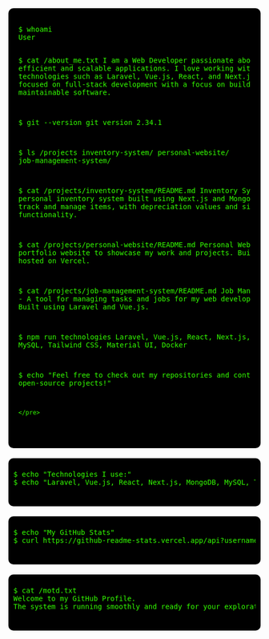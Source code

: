 <div style="font-family: 'Courier New', monospace; background-color: black; color: #33ff00; padding: 20px; border-radius: 10px; max-width: 800px; margin: 0 auto;">
    <pre>
$ whoami
User

$ cat /about_me.txt
I am a Web Developer passionate about building efficient and scalable applications. 
I love working with modern technologies such as Laravel, Vue.js, React, and Next.js. 
Currently focused on full-stack development with a focus on building robust and maintainable software.

$ git --version
git version 2.34.1

$ ls /projects
inventory-system/  personal-website/  job-management-system/

$ cat /projects/inventory-system/README.md
Inventory System - A personal inventory system built using Next.js and MongoDB. It helps to track and manage items, with depreciation values and simple search functionality.

$ cat /projects/personal-website/README.md
Personal Website - A portfolio website to showcase my work and projects. Built with React and hosted on Vercel.

$ cat /projects/job-management-system/README.md
Job Management System - A tool for managing tasks and jobs for my web development company. Built using Laravel and Vue.js.

$ npm run technologies
Laravel, Vue.js, React, Next.js, MongoDB, MySQL, Tailwind CSS, Material UI, Docker

$ echo "Feel free to check out my repositories and contribute to open-source projects!"

    </pre>
</div>

<div style="font-family: 'Courier New', monospace; background-color: black; color: #33ff00; padding: 10px; border-radius: 10px; max-width: 800px; margin: 20px auto;">
    <pre>
$ echo "Technologies I use:"
$ echo "Laravel, Vue.js, React, Next.js, MongoDB, MySQL, Tailwind CSS, Material UI, Docker, Vercel, GitHub Actions"
    </pre>
</div>

<div style="font-family: 'Courier New', monospace; background-color: black; color: #33ff00; padding: 10px; border-radius: 10px; max-width: 800px; margin: 20px auto;">
    <pre>
$ echo "My GitHub Stats"
$ curl https://github-readme-stats.vercel.app/api?username=YOUR_GITHUB_USERNAME&show_icons=true&count_private=true&hide=prs
    </pre>
</div>

<div style="font-family: 'Courier New', monospace; background-color: black; color: #33ff00; padding: 10px; border-radius: 10px; max-width: 800px; margin: 20px auto;">
    <pre>
$ cat /motd.txt
Welcome to my GitHub Profile.
The system is running smoothly and ready for your exploration.
    </pre>
</div>
